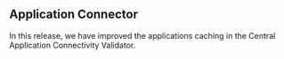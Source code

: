 ## Application Connector

In this release, we have improved the applications caching in the Central Application Connectivity Validator.